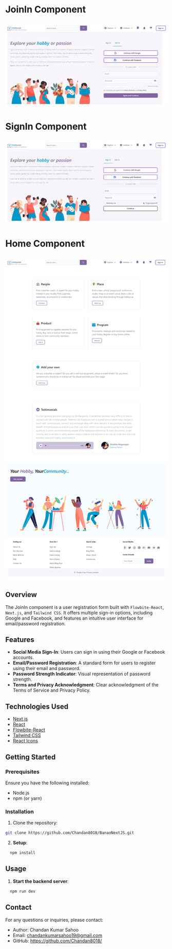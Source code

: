 # JoinIn Component

![JoinIn](/public/join-in.png) <!-- Replace with an appropriate image -->
---
# SignIn Component
![SignIn](/public/sign-in.png) <!-- Replace with an appropriate image -->
---
# Home Component
![Home](/public/home.png) <!-- Replace with an appropriate image -->
---

## Overview

The JoinIn component is a user registration form built with `Flowbite-React`, `Next.js`, and `Tailwind CSS`. It offers multiple sign-in options, including Google and Facebook, and features an intuitive user interface for email/password registration.

## Features

- **Social Media Sign-In**: Users can sign in using their Google or Facebook accounts.
- **Email/Password Registration**: A standard form for users to register using their email and password.
- **Password Strength Indicator**: Visual representation of password strength.
- **Terms and Privacy Acknowledgment**: Clear acknowledgment of the Terms of Service and Privacy Policy.

## Technologies Used

- [Next.js](https://nextjs.org/)
- [React](https://reactjs.org/)
- [Flowbite-React](https://flowbite-react.com/)
- [Tailwind CSS](https://tailwindcss.com/)
- [React Icons](https://react-icons.github.io/react-icons/)

## Getting Started

### Prerequisites

Ensure you have the following installed:

- Node.js
- npm (or yarn)

### Installation

1. Clone the repository:

```bash
git clone https://github.com/Chandan8018/BanaoNextJS.git

```
2. **Setup**:
```bash
  npm install

```

## Usage
1. **Start the backend server**:
```bash
  npm run dev

```

## Contact
For any questions or inquiries, please contact:

- Author: Chandan Kumar Sahoo
- Email: chandankumarsahoo19@gmail.com
- GitHub: https://github.com/Chandan8018/
